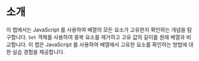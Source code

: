 # 소개

이 랩에서는 JavaScript 를 사용하여 배열의 모든 요소가 고유한지 확인하는 개념을 탐구합니다. `Set` 객체를 사용하여 중복 요소를 제거하고 고유 값의 길이를 원래 배열과 비교합니다. 이 랩은 JavaScript 를 사용하여 배열에서 고유한 요소를 확인하는 방법에 대한 실습 경험을 제공합니다.
